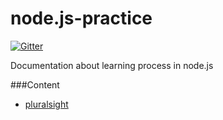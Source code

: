 node.js-practice
================

[![Gitter](https://badges.gitter.im/Join%20Chat.svg)](https://gitter.im/simonstyger/node.js-practice?utm_source=badge&utm_medium=badge&utm_campaign=pr-badge&utm_content=badge)

Documentation about learning process in node.js

###Content
* [pluralsight](pluralsight/)
